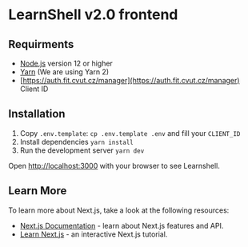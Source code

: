 # LearnShell v2.0 frontend

## Requirments

- [Node.js](https://nodejs.org/en/) version 12 or higher
- [Yarn](https://yarnpkg.com/) (We are using Yarn 2)
- [https://auth.fit.cvut.cz/manager](https://auth.fit.cvut.cz/manager) Client ID

## Installation

1. Copy `.env.template`: `cp .env.template .env` and fill your `CLIENT_ID`
2. Install dependencies `yarn install`
3. Run the development server `yarn dev`

Open [http://localhost:3000](http://localhost:3000) with your browser to see Learnshell.

## Learn More

To learn more about Next.js, take a look at the following resources:

- [Next.js Documentation](https://nextjs.org/docs) - learn about Next.js features and API.
- [Learn Next.js](https://nextjs.org/learn) - an interactive Next.js tutorial.

